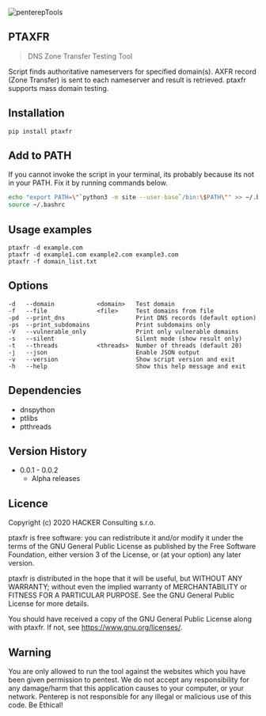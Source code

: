 ![penterepTools](https://www.penterep.com/external/penterepToolsLogo.png)


## PTAXFR
> DNS Zone Transfer Testing Tool

Script finds authoritative nameservers for specified domain(s). AXFR record (Zone Transfer) is sent to each nameserver and result is retrieved. ptaxfr supports mass domain testing.


## Installation

```
pip install ptaxfr
```

## Add to PATH
If you cannot invoke the script in your terminal, its probably because its not in your PATH. Fix it by running commands below.
```bash
echo "export PATH=\"`python3 -m site --user-base`/bin:\$PATH\"" >> ~/.bashrc
source ~/.bashrc
```

## Usage examples
```
ptaxfr -d example.com
ptaxfr -d example1.com example2.com example3.com
ptaxfr -f domain_list.txt
```

## Options
```
-d   --domain            <domain>   Test domain
-f   --file              <file>     Test domains from file
-pd  --print_dns                    Print DNS records (default option)
-ps  --print_subdomains             Print subdomains only
-V   --vulnerable_only              Print only vulnerable domains
-s   --silent                       Silent mode (show result only)
-t   --threads           <threads>  Number of threads (default 20)
-j   --json                         Enable JSON output
-v   --version                      Show script version and exit
-h   --help                         Show this help message and exit
```

## Dependencies
- dnspython
- ptlibs
- ptthreads

## Version History

* 0.0.1 - 0.0.2
    * Alpha releases

## Licence

Copyright (c) 2020 HACKER Consulting s.r.o.

ptaxfr is free software: you can redistribute it and/or modify
it under the terms of the GNU General Public License as published by
the Free Software Foundation, either version 3 of the License, or
(at your option) any later version.

ptaxfr is distributed in the hope that it will be useful,
but WITHOUT ANY WARRANTY; without even the implied warranty of
MERCHANTABILITY or FITNESS FOR A PARTICULAR PURPOSE.  See the
GNU General Public License for more details.

You should have received a copy of the GNU General Public License
along with ptaxfr.  If not, see <https://www.gnu.org/licenses/>.

## Warning

You are only allowed to run the tool against the websites which
you have been given permission to pentest. We do not accept any
responsibility for any damage/harm that this application causes to your
computer, or your network. Penterep is not responsible for any illegal
or malicious use of this code. Be Ethical!